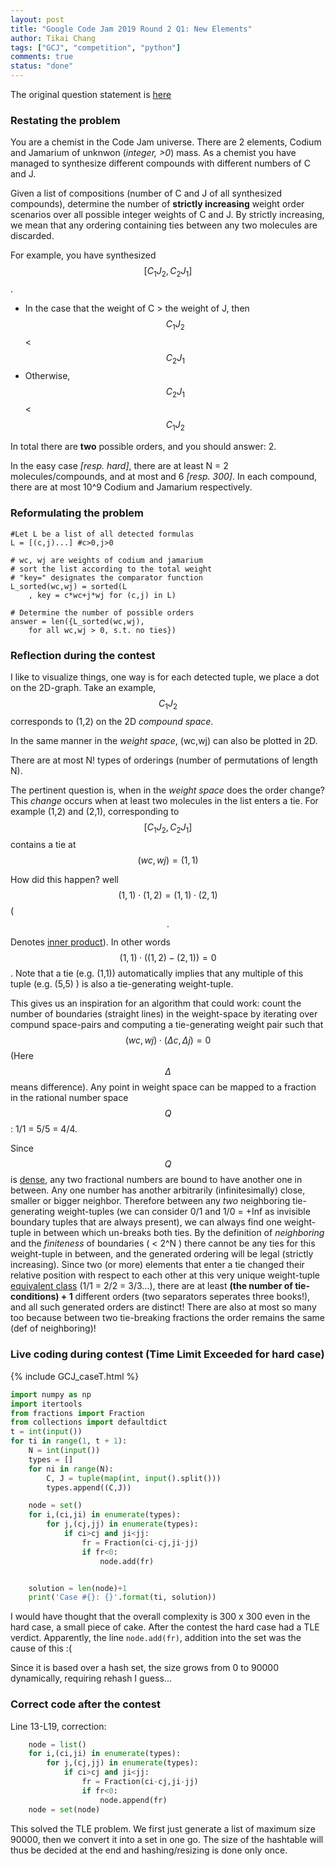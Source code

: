 ```yaml
---
layout: post
title: "Google Code Jam 2019 Round 2 Q1: New Elements"
author: Tikai Chang
tags: ["GCJ", "competition", "python"]
comments: true
status: "done"
---
```


The original question statement is [here](https://codingcompetitions.withgoogle.com/codejam/round/0000000000051679/0000000000146183)

### Restating the problem
You are a chemist in the Code Jam universe. There are 2 elements, Codium and Jamarium of unknwon (*integer, >0*) mass. As a chemist you have managed to synthesize different compounds with different numbers of C and J.

Given a list of compositions (number of C and J of all synthesized compounds), determine the number of **strictly increasing** weight order scenarios over all possible integer weights of C and J. By strictly increasing, we mean that any ordering containing ties between any two molecules are discarded.

For example, you have synthesized $$\left[C_1J_2,C_2J_1\right]$$.
- In the case that the weight of C > the weight of J, then $$C_1J_2$$ < $$C_2J_1$$
- Otherwise, $$C_2J_1$$ < $$C_1J_2$$

In total there are **two** possible orders, and you should answer: 2.

In the easy case *[resp. hard]*, there are at least N = 2 molecules/compounds, and at most and 6 *[resp. 300]*. In each compound, there are at most 10^9 Codium and Jamarium respectively.

### Reformulating the problem
```
#Let L be a list of all detected formulas
L = [(c,j)...] #c>0,j>0

# wc, wj are weights of codium and jamarium
# sort the list according to the total weight
# "key=" designates the comparator function
L_sorted(wc,wj) = sorted(L
	, key = c*wc+j*wj for (c,j) in L)

# Determine the number of possible orders
answer = len({L_sorted(wc,wj),
	for all wc,wj > 0, s.t. no ties})
```
### Reflection during the contest

I like to visualize things, one way is for each detected tuple, we place a dot on the 2D-graph.
Take an example, $$C_1J_2$$ corresponds to (1,2) on the 2D *compound space*.

In the same manner in the *weight space*, (wc,wj) can also be plotted in 2D.

There are at most N! types of orderings (number of permutations of length N).

The pertinent question is, when in the *weight space* does the order change?
This *change* occurs when at least two molecules in the list enters a tie. For example (1,2) and (2,1), corresponding to $$\left[C_1J_2,C_2J_1\right]$$ contains a tie at $$(wc,wj) = (1,1)$$

How did this happen? well $$(1,1)\cdot(1,2) = (1,1)\cdot(2,1)$$ ($$\cdot$$Denotes [inner product](https://en.wikipedia.org/wiki/Dot_product)). In other words  $$(1,1)\cdot\left((1,2)-(2,1)\right) = 0$$. Note that a tie (e.g. (1,1)) automatically implies that any multiple of this tuple (e.g. (5,5) ) is also a tie-generating weight-tuple.

This gives us an inspiration for an algorithm that could work: count the number of boundaries (straight lines) in the weight-space by iterating over compund space-pairs and computing a tie-generating weight pair such that $$(wc,wj)\cdot(\Delta c,\Delta j) = 0$$ (Here $$\Delta$$ means difference). Any point in weight space can be mapped to a fraction in the rational number space $$Q$$: 1/1 = 5/5 = 4/4.

Since $$Q$$ is [dense](https://en.wikipedia.org/wiki/Dense_set), any two fractional numbers are bound to have another one in between. Any one number has another arbitrarily (infinitesimally) close, smaller or bigger neighbor. Therefore between any *two* neighboring tie-generating weight-tuples (we can consider 0/1 and 1/0 = +Inf as invisible boundary tuples that are always present), we can always find one weight-tuple in between which un-breaks both ties. By the definition of *neighboring* and the *finiteness* of boundaries ( &#60; 2^N ) there cannot be any ties for this weight-tuple in between, and the generated ordering will be legal (strictly increasing). Since two (or more) elements that enter a tie changed their relative position with respect to each other at this very unique weight-tuple [equivalent class](https://en.wikipedia.org/wiki/Equivalence_class) (1/1 = 2/2 = 3/3...), there are at least **(the number of tie-conditions) + 1** different orders (two separators seperates three books!), and all such generated orders are distinct! There are also at most so many too because between two tie-breaking fractions the order remains the same (def of neighboring)!

### Live coding during contest (Time Limit Exceeded for hard case)

{% include GCJ_caseT.html %}


```python
import numpy as np
import itertools
from fractions import Fraction
from collections import defaultdict
t = int(input())
for ti in range(1, t + 1):
    N = int(input())
    types = []
    for ni in range(N):
        C, J = tuple(map(int, input().split()))
        types.append((C,J))

    node = set()
    for i,(ci,ji) in enumerate(types):
        for j,(cj,jj) in enumerate(types):
            if ci>cj and ji<jj:
                fr = Fraction(ci-cj,ji-jj)
                if fr<0:
                    node.add(fr)


    solution = len(node)+1
    print('Case #{}: {}'.format(ti, solution))
```
I would have thought that the overall complexity is 300 x 300 even in the hard case, a small piece of cake. After the contest the hard case had a TLE verdict. Apparently, the line `node.add(fr)`, addition into the set was the cause of this :(

Since it is based over a hash set, the size grows from 0 to 90000 dynamically, requiring rehash I guess...

### Correct code after the contest

Line 13-L19, correction:
```python
    node = list()
    for i,(ci,ji) in enumerate(types):
        for j,(cj,jj) in enumerate(types):
            if ci>cj and ji<jj:
                fr = Fraction(ci-cj,ji-jj)
                if fr<0:
                    node.append(fr)
    node = set(node)
```

This solved the TLE problem. We first just generate a list of maximum size 90000, then we convert it into a set in one go. The size of the hashtable will thus be decided at the end and hashing/resizing is done only once.
